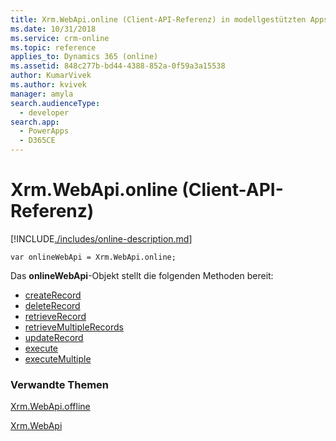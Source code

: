 ```yaml
---
title: Xrm.WebApi.online (Client-API-Referenz) in modellgestützten Apps| MicrosoftDocs
ms.date: 10/31/2018
ms.service: crm-online
ms.topic: reference
applies_to: Dynamics 365 (online)
ms.assetid: 848c277b-bd44-4388-852a-0f59a3a15538
author: KumarVivek
ms.author: kvivek
manager: amyla
search.audienceType:
  - developer
search.app:
  - PowerApps
  - D365CE
---
```

# <a name="xrmwebapionline-client-api-reference"></a>Xrm.WebApi.online (Client-API-Referenz)



[!INCLUDE[./includes/online-description.md](./includes/online-description.md)] 

`var onlineWebApi = Xrm.WebApi.online;`

Das **onlineWebApi**-Objekt stellt die folgenden Methoden bereit:

- [createRecord](createRecord.md)
- [deleteRecord](deleteRecord.md)
- [retrieveRecord](retrieveRecord.md)
- [retrieveMultipleRecords](retrieveMultipleRecords.md)
- [updateRecord](updateRecord.md)
- [execute](execute.md)
- [executeMultiple](executeMultiple.md)

### <a name="related-topics"></a>Verwandte Themen

[Xrm.WebApi.offline](offline.md)

[Xrm.WebApi](../xrm-webapi.md)




